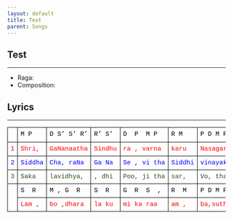 ```yaml
---
layout: default
title: Test
parent: Songs
---
```


## Test
---
- Raga: 
- Composition: 

## Lyrics
---

<table style="border-collapse: collapse; border: none;"><colgroup><col width="34"><col width="75"><col width="110"><col width="77"><col width="112"><col width="70"><col width="95"><col width="65"><col width="108"></colgroup><tbody><tr style="height: 0pt;"><td style="border-bottom: solid #000000 1pt; border-left: solid #000000 1pt; border-right: solid #000000 1pt; border-top: solid #000000 1pt; overflow-wrap: break-word; overflow: hidden; padding: 5pt 5pt 5pt 5pt; vertical-align: top;"><br></td><td style="border-bottom: solid #000000 1pt; border-left: solid #000000 1pt; border-right: solid #000000 1pt; border-top: solid #000000 1pt; overflow-wrap: break-word; overflow: hidden; padding: 5pt 5pt 5pt 5pt; vertical-align: top;"><p dir="ltr" style="line-height: 1.2; margin-bottom: 0pt; margin-top: 0pt;"><span style="background-color: transparent; color: black; font-family: 'Courier New'; font-size: 11pt; font-style: normal; font-variant: normal; font-weight: 400; text-decoration: none; vertical-align: baseline; white-space: pre-wrap; white-space: pre;">M P</span></p></td><td style="border-bottom: solid #000000 1pt; border-left: solid #000000 1pt; border-right: solid #000000 1pt; border-top: solid #000000 1pt; overflow-wrap: break-word; overflow: hidden; padding: 5pt 5pt 5pt 5pt; vertical-align: top;"><p dir="ltr" style="line-height: 1.2; margin-bottom: 0pt; margin-top: 0pt;"><span style="background-color: transparent; color: black; font-family: 'Courier New'; font-size: 11pt; font-style: normal; font-variant: normal; font-weight: 400; text-decoration: none; vertical-align: baseline; white-space: pre-wrap; white-space: pre;">D S’ S’ R’</span></p></td><td style="border-bottom: solid #000000 1pt; border-left: solid #000000 1pt; border-right: solid #000000 1pt; border-top: solid #000000 1pt; overflow-wrap: break-word; overflow: hidden; padding: 5pt 5pt 5pt 5pt; vertical-align: top;"><p dir="ltr" style="line-height: 1.2; margin-bottom: 0pt; margin-top: 0pt;"><span style="background-color: transparent; color: black; font-family: 'Courier New'; font-size: 11pt; font-style: normal; font-variant: normal; font-weight: 400; text-decoration: none; vertical-align: baseline; white-space: pre-wrap; white-space: pre;">R’ S’</span></p></td><td style="border-bottom: solid #000000 1pt; border-left: solid #000000 1pt; border-right: solid #000000 1pt; border-top: solid #000000 1pt; overflow-wrap: break-word; overflow: hidden; padding: 5pt 5pt 5pt 5pt; vertical-align: top;"><p dir="ltr" style="line-height: 1.2; margin-bottom: 0pt; margin-top: 0pt;"><span style="background-color: transparent; color: black; font-family: 'Courier New'; font-size: 11pt; font-style: normal; font-variant: normal; font-weight: 400; text-decoration: none; vertical-align: baseline; white-space: pre-wrap; white-space: pre;">D&nbsp; P&nbsp; M P</span></p></td><td style="border-bottom: solid #000000 1pt; border-left: solid #000000 1pt; border-right: solid #000000 1pt; border-top: solid #000000 1pt; overflow-wrap: break-word; overflow: hidden; padding: 5pt 5pt 5pt 5pt; vertical-align: top;"><p dir="ltr" style="line-height: 1.2; margin-bottom: 0pt; margin-top: 0pt;"><span style="background-color: transparent; color: black; font-family: 'Courier New'; font-size: 11pt; font-style: normal; font-variant: normal; font-weight: 400; text-decoration: none; vertical-align: baseline; white-space: pre-wrap; white-space: pre;">R M&nbsp;</span></p></td><td style="border-bottom: solid #000000 1pt; border-left: solid #000000 1pt; border-right: solid #000000 1pt; border-top: solid #000000 1pt; overflow-wrap: break-word; overflow: hidden; padding: 5pt 5pt 5pt 5pt; vertical-align: top;"><p dir="ltr" style="line-height: 1.2; margin-bottom: 0pt; margin-top: 0pt;"><span style="background-color: transparent; color: black; font-family: 'Courier New'; font-size: 11pt; font-style: normal; font-variant: normal; font-weight: 400; text-decoration: none; vertical-align: baseline; white-space: pre-wrap; white-space: pre;">P D M P&nbsp;</span></p></td><td style="border-bottom: solid #000000 1pt; border-left: solid #000000 1pt; border-right: solid #000000 1pt; border-top: solid #000000 1pt; overflow-wrap: break-word; overflow: hidden; padding: 5pt 5pt 5pt 5pt; vertical-align: top;"><p dir="ltr" style="line-height: 1.2; margin-bottom: 0pt; margin-top: 0pt;"><span style="background-color: transparent; color: black; font-family: 'Courier New'; font-size: 11pt; font-style: normal; font-variant: normal; font-weight: 400; text-decoration: none; vertical-align: baseline; white-space: pre-wrap; white-space: pre;">D P&nbsp;</span></p></td><td style="border-bottom: solid #000000 1pt; border-left: solid #000000 1pt; border-right: solid #000000 1pt; border-top: solid #000000 1pt; overflow-wrap: break-word; overflow: hidden; padding: 5pt 5pt 5pt 5pt; vertical-align: top;"><p dir="ltr" style="line-height: 1.2; margin-bottom: 0pt; margin-top: 0pt;"><span style="background-color: transparent; color: black; font-family: 'Courier New'; font-size: 11pt; font-style: normal; font-variant: normal; font-weight: 400; text-decoration: none; vertical-align: baseline; white-space: pre-wrap; white-space: pre;">M G R S</span></p></td></tr><tr style="height: 0pt;"><td style="border-bottom: solid #000000 1pt; border-left: solid #000000 1pt; border-right: solid #000000 1pt; border-top: solid #000000 1pt; overflow-wrap: break-word; overflow: hidden; padding: 5pt 5pt 5pt 5pt; vertical-align: top;"><p dir="ltr" style="line-height: 1.2; margin-bottom: 0pt; margin-top: 0pt;"><span style="background-color: transparent; color: red; font-family: 'Courier New'; font-size: 11pt; font-style: normal; font-variant: normal; font-weight: 400; text-decoration: none; vertical-align: baseline; white-space: pre-wrap; white-space: pre;">1</span></p></td><td style="border-bottom: solid #000000 1pt; border-left: solid #000000 1pt; border-right: solid #000000 1pt; border-top: solid #000000 1pt; overflow-wrap: break-word; overflow: hidden; padding: 5pt 5pt 5pt 5pt; vertical-align: top;"><p dir="ltr" style="line-height: 1.2; margin-bottom: 0pt; margin-top: 0pt;"><span style="background-color: transparent; color: red; font-family: 'Courier New'; font-size: 11pt; font-style: normal; font-variant: normal; font-weight: 400; text-decoration: none; vertical-align: baseline; white-space: pre-wrap; white-space: pre;">Shri,</span></p></td><td style="border-bottom: solid #000000 1pt; border-left: solid #000000 1pt; border-right: solid #000000 1pt; border-top: solid #000000 1pt; overflow-wrap: break-word; overflow: hidden; padding: 5pt 5pt 5pt 5pt; vertical-align: top;"><p dir="ltr" style="line-height: 1.2; margin-bottom: 0pt; margin-top: 0pt;"><span style="background-color: transparent; color: red; font-family: 'Courier New'; font-size: 11pt; font-style: normal; font-variant: normal; font-weight: 400; text-decoration: none; vertical-align: baseline; white-space: pre-wrap; white-space: pre;">GaNanaatha</span></p></td><td style="border-bottom: solid #000000 1pt; border-left: solid #000000 1pt; border-right: solid #000000 1pt; border-top: solid #000000 1pt; overflow-wrap: break-word; overflow: hidden; padding: 5pt 5pt 5pt 5pt; vertical-align: top;"><p dir="ltr" style="line-height: 1.2; margin-bottom: 0pt; margin-top: 0pt;"><span style="background-color: transparent; color: red; font-family: 'Courier New'; font-size: 11pt; font-style: normal; font-variant: normal; font-weight: 400; text-decoration: none; vertical-align: baseline; white-space: pre-wrap; white-space: pre;">Sindhu</span></p></td><td style="border-bottom: solid #000000 1pt; border-left: solid #000000 1pt; border-right: solid #000000 1pt; border-top: solid #000000 1pt; overflow-wrap: break-word; overflow: hidden; padding: 5pt 5pt 5pt 5pt; vertical-align: top;"><p dir="ltr" style="line-height: 1.2; margin-bottom: 0pt; margin-top: 0pt;"><span style="background-color: transparent; color: red; font-family: 'Courier New'; font-size: 11pt; font-style: normal; font-variant: normal; font-weight: 400; text-decoration: none; vertical-align: baseline; white-space: pre-wrap; white-space: pre;">ra , varna</span></p></td><td style="border-bottom: solid #000000 1pt; border-left: solid #000000 1pt; border-right: solid #000000 1pt; border-top: solid #000000 1pt; overflow-wrap: break-word; overflow: hidden; padding: 5pt 5pt 5pt 5pt; vertical-align: top;"><p dir="ltr" style="line-height: 1.2; margin-bottom: 0pt; margin-top: 0pt;"><span style="background-color: transparent; color: red; font-family: 'Courier New'; font-size: 11pt; font-style: normal; font-variant: normal; font-weight: 400; text-decoration: none; vertical-align: baseline; white-space: pre-wrap; white-space: pre;">karu</span></p></td><td style="border-bottom: solid #000000 1pt; border-left: solid #000000 1pt; border-right: solid #000000 1pt; border-top: solid #000000 1pt; overflow-wrap: break-word; overflow: hidden; padding: 5pt 5pt 5pt 5pt; vertical-align: top;"><p dir="ltr" style="line-height: 1.2; margin-bottom: 0pt; margin-top: 0pt;"><span style="background-color: transparent; color: red; font-family: 'Courier New'; font-size: 11pt; font-style: normal; font-variant: normal; font-weight: 400; text-decoration: none; vertical-align: baseline; white-space: pre-wrap; white-space: pre;">Nasagara</span></p></td><td style="border-bottom: solid #000000 1pt; border-left: solid #000000 1pt; border-right: solid #000000 1pt; border-top: solid #000000 1pt; overflow-wrap: break-word; overflow: hidden; padding: 5pt 5pt 5pt 5pt; vertical-align: top;"><p dir="ltr" style="line-height: 1.2; margin-bottom: 0pt; margin-top: 0pt;"><span style="background-color: transparent; color: red; font-family: 'Courier New'; font-size: 11pt; font-style: normal; font-variant: normal; font-weight: 400; text-decoration: none; vertical-align: baseline; white-space: pre-wrap; white-space: pre;">kari</span></p></td><td style="border-bottom: solid #000000 1pt; border-left: solid #000000 1pt; border-right: solid #000000 1pt; border-top: solid #000000 1pt; overflow-wrap: break-word; overflow: hidden; padding: 5pt 5pt 5pt 5pt; vertical-align: top;"><p dir="ltr" style="line-height: 1.2; margin-bottom: 0pt; margin-top: 0pt;"><span style="background-color: transparent; color: red; font-family: 'Courier New'; font-size: 11pt; font-style: normal; font-variant: normal; font-weight: 400; text-decoration: none; vertical-align: baseline; white-space: pre-wrap; white-space: pre;">vadana,</span></p></td></tr><tr style="height: 0pt;"><td style="border-bottom: solid #000000 1pt; border-left: solid #000000 1pt; border-right: solid #000000 1pt; border-top: solid #000000 1pt; overflow-wrap: break-word; overflow: hidden; padding: 5pt 5pt 5pt 5pt; vertical-align: top;"><p dir="ltr" style="line-height: 1.2; margin-bottom: 0pt; margin-top: 0pt;"><span style="background-color: transparent; color: blue; font-family: 'Courier New'; font-size: 11pt; font-style: normal; font-variant: normal; font-weight: 400; text-decoration: none; vertical-align: baseline; white-space: pre-wrap; white-space: pre;">2</span></p></td><td style="border-bottom: solid #000000 1pt; border-left: solid #000000 1pt; border-right: solid #000000 1pt; border-top: solid #000000 1pt; overflow-wrap: break-word; overflow: hidden; padding: 5pt 5pt 5pt 5pt; vertical-align: top;"><p dir="ltr" style="line-height: 1.2; margin-bottom: 0pt; margin-top: 0pt;"><span style="background-color: transparent; color: blue; font-family: 'Courier New'; font-size: 11pt; font-style: normal; font-variant: normal; font-weight: 400; text-decoration: none; vertical-align: baseline; white-space: pre-wrap; white-space: pre;">Siddha</span></p></td><td style="border-bottom: solid #000000 1pt; border-left: solid #000000 1pt; border-right: solid #000000 1pt; border-top: solid #000000 1pt; overflow-wrap: break-word; overflow: hidden; padding: 5pt 5pt 5pt 5pt; vertical-align: top;"><p dir="ltr" style="line-height: 1.2; margin-bottom: 0pt; margin-top: 0pt;"><span style="background-color: transparent; color: blue; font-family: 'Courier New'; font-size: 11pt; font-style: normal; font-variant: normal; font-weight: 400; text-decoration: none; vertical-align: baseline; white-space: pre-wrap; white-space: pre;">Cha, raNa</span></p></td><td style="border-bottom: solid #000000 1pt; border-left: solid #000000 1pt; border-right: solid #000000 1pt; border-top: solid #000000 1pt; overflow-wrap: break-word; overflow: hidden; padding: 5pt 5pt 5pt 5pt; vertical-align: top;"><p dir="ltr" style="line-height: 1.2; margin-bottom: 0pt; margin-top: 0pt;"><span style="background-color: transparent; color: blue; font-family: 'Courier New'; font-size: 11pt; font-style: normal; font-variant: normal; font-weight: 400; text-decoration: none; vertical-align: baseline; white-space: pre-wrap; white-space: pre;">Ga Na</span></p></td><td style="border-bottom: solid #000000 1pt; border-left: solid #000000 1pt; border-right: solid #000000 1pt; border-top: solid #000000 1pt; overflow-wrap: break-word; overflow: hidden; padding: 5pt 5pt 5pt 5pt; vertical-align: top;"><p dir="ltr" style="line-height: 1.2; margin-bottom: 0pt; margin-top: 0pt;"><span style="background-color: transparent; color: blue; font-family: 'Courier New'; font-size: 11pt; font-style: normal; font-variant: normal; font-weight: 400; text-decoration: none; vertical-align: baseline; white-space: pre-wrap; white-space: pre;">Se , vi tha</span></p></td><td style="border-bottom: solid #000000 1pt; border-left: solid #000000 1pt; border-right: solid #000000 1pt; border-top: solid #000000 1pt; overflow-wrap: break-word; overflow: hidden; padding: 5pt 5pt 5pt 5pt; vertical-align: top;"><p dir="ltr" style="line-height: 1.2; margin-bottom: 0pt; margin-top: 0pt;"><span style="background-color: transparent; color: blue; font-family: 'Courier New'; font-size: 11pt; font-style: normal; font-variant: normal; font-weight: 400; text-decoration: none; vertical-align: baseline; white-space: pre-wrap; white-space: pre;">Siddhi</span></p></td><td style="border-bottom: solid #000000 1pt; border-left: solid #000000 1pt; border-right: solid #000000 1pt; border-top: solid #000000 1pt; overflow-wrap: break-word; overflow: hidden; padding: 5pt 5pt 5pt 5pt; vertical-align: top;"><p dir="ltr" style="line-height: 1.2; margin-bottom: 0pt; margin-top: 0pt;"><span style="background-color: transparent; color: blue; font-family: 'Courier New'; font-size: 11pt; font-style: normal; font-variant: normal; font-weight: 400; text-decoration: none; vertical-align: baseline; white-space: pre-wrap; white-space: pre;">vinayaka</span></p></td><td style="border-bottom: solid #000000 1pt; border-left: solid #000000 1pt; border-right: solid #000000 1pt; border-top: solid #000000 1pt; overflow-wrap: break-word; overflow: hidden; padding: 5pt 5pt 5pt 5pt; vertical-align: top;"><p dir="ltr" style="line-height: 1.2; margin-bottom: 0pt; margin-top: 0pt;"><span style="background-color: transparent; color: blue; font-family: 'Courier New'; font-size: 11pt; font-style: normal; font-variant: normal; font-weight: 400; text-decoration: none; vertical-align: baseline; white-space: pre-wrap; white-space: pre;">the,</span></p></td><td style="border-bottom: solid #000000 1pt; border-left: solid #000000 1pt; border-right: solid #000000 1pt; border-top: solid #000000 1pt; overflow-wrap: break-word; overflow: hidden; padding: 5pt 5pt 5pt 5pt; vertical-align: top;"><p dir="ltr" style="line-height: 1.2; margin-bottom: 0pt; margin-top: 0pt;"><span style="background-color: transparent; color: blue; font-family: 'Courier New'; font-size: 11pt; font-style: normal; font-variant: normal; font-weight: 400; text-decoration: none; vertical-align: baseline; white-space: pre-wrap; white-space: pre;">namonamo</span></p></td></tr><tr style="height: 0pt;"><td style="border-bottom: solid #000000 1pt; border-left: solid #000000 1pt; border-right: solid #000000 1pt; border-top: solid #000000 1pt; overflow-wrap: break-word; overflow: hidden; padding: 5pt 5pt 5pt 5pt; vertical-align: top;"><p dir="ltr" style="line-height: 1.2; margin-bottom: 0pt; margin-top: 0pt;"><span style="background-color: transparent; color: #274e13; font-family: 'Courier New'; font-size: 11pt; font-style: normal; font-variant: normal; font-weight: 400; text-decoration: none; vertical-align: baseline; white-space: pre-wrap; white-space: pre;">3</span></p></td><td style="border-bottom: solid #000000 1pt; border-left: solid #000000 1pt; border-right: solid #000000 1pt; border-top: solid #000000 1pt; overflow-wrap: break-word; overflow: hidden; padding: 5pt 5pt 5pt 5pt; vertical-align: top;"><p dir="ltr" style="line-height: 1.2; margin-bottom: 0pt; margin-top: 0pt;"><span style="background-color: transparent; color: #274e13; font-family: 'Courier New'; font-size: 11pt; font-style: normal; font-variant: normal; font-weight: 400; text-decoration: none; vertical-align: baseline; white-space: pre-wrap; white-space: pre;">Saka</span></p></td><td style="border-bottom: solid #000000 1pt; border-left: solid #000000 1pt; border-right: solid #000000 1pt; border-top: solid #000000 1pt; overflow-wrap: break-word; overflow: hidden; padding: 5pt 5pt 5pt 5pt; vertical-align: top;"><p dir="ltr" style="line-height: 1.2; margin-bottom: 0pt; margin-top: 0pt;"><span style="background-color: transparent; color: #274e13; font-family: 'Courier New'; font-size: 11pt; font-style: normal; font-variant: normal; font-weight: 400; text-decoration: none; vertical-align: baseline; white-space: pre-wrap; white-space: pre;">lavidhya,</span></p></td><td style="border-bottom: solid #000000 1pt; border-left: solid #000000 1pt; border-right: solid #000000 1pt; border-top: solid #000000 1pt; overflow-wrap: break-word; overflow: hidden; padding: 5pt 5pt 5pt 5pt; vertical-align: top;"><p dir="ltr" style="line-height: 1.2; margin-bottom: 0pt; margin-top: 0pt;"><span style="background-color: transparent; color: #274e13; font-family: 'Courier New'; font-size: 11pt; font-style: normal; font-variant: normal; font-weight: 400; text-decoration: none; vertical-align: baseline; white-space: pre-wrap; white-space: pre;">, dhi</span></p></td><td style="border-bottom: solid #000000 1pt; border-left: solid #000000 1pt; border-right: solid #000000 1pt; border-top: solid #000000 1pt; overflow-wrap: break-word; overflow: hidden; padding: 5pt 5pt 5pt 5pt; vertical-align: top;"><p dir="ltr" style="line-height: 1.2; margin-bottom: 0pt; margin-top: 0pt;"><span style="background-color: transparent; color: #274e13; font-family: 'Courier New'; font-size: 11pt; font-style: normal; font-variant: normal; font-weight: 400; text-decoration: none; vertical-align: baseline; white-space: pre-wrap; white-space: pre;">Poo, ji tha</span></p></td><td style="border-bottom: solid #000000 1pt; border-left: solid #000000 1pt; border-right: solid #000000 1pt; border-top: solid #000000 1pt; overflow-wrap: break-word; overflow: hidden; padding: 5pt 5pt 5pt 5pt; vertical-align: top;"><p dir="ltr" style="line-height: 1.2; margin-bottom: 0pt; margin-top: 0pt;"><span style="background-color: transparent; color: #274e13; font-family: 'Courier New'; font-size: 11pt; font-style: normal; font-variant: normal; font-weight: 400; text-decoration: none; vertical-align: baseline; white-space: pre-wrap; white-space: pre;">sar,</span></p></td><td style="border-bottom: solid #000000 1pt; border-left: solid #000000 1pt; border-right: solid #000000 1pt; border-top: solid #000000 1pt; overflow-wrap: break-word; overflow: hidden; padding: 5pt 5pt 5pt 5pt; vertical-align: top;"><p dir="ltr" style="line-height: 1.2; margin-bottom: 0pt; margin-top: 0pt;"><span style="background-color: transparent; color: #274e13; font-family: 'Courier New'; font-size: 11pt; font-style: normal; font-variant: normal; font-weight: 400; text-decoration: none; vertical-align: baseline; white-space: pre-wrap; white-space: pre;">Vo, thama</span></p></td><td style="border-bottom: solid #000000 1pt; border-left: solid #000000 1pt; border-right: solid #000000 1pt; border-top: solid #000000 1pt; overflow-wrap: break-word; overflow: hidden; padding: 5pt 5pt 5pt 5pt; vertical-align: top;"><p dir="ltr" style="line-height: 1.2; margin-bottom: 0pt; margin-top: 0pt;"><span style="background-color: transparent; color: #274e13; font-family: 'Courier New'; font-size: 11pt; font-style: normal; font-variant: normal; font-weight: 400; text-decoration: none; vertical-align: baseline; white-space: pre-wrap; white-space: pre;">the,</span></p></td><td style="border-bottom: solid #000000 1pt; border-left: solid #000000 1pt; border-right: solid #000000 1pt; border-top: solid #000000 1pt; overflow-wrap: break-word; overflow: hidden; padding: 5pt 5pt 5pt 5pt; vertical-align: top;"><p dir="ltr" style="line-height: 1.2; margin-bottom: 0pt; margin-top: 0pt;"><span style="background-color: transparent; color: #274e13; font-family: 'Courier New'; font-size: 11pt; font-style: normal; font-variant: normal; font-weight: 400; text-decoration: none; vertical-align: baseline; white-space: pre-wrap; white-space: pre;">namonamo</span></p></td></tr><tr style="height: 21pt;"><td rowspan="2" style="border-bottom: solid #000000 1pt; border-left: solid #000000 1pt; border-right: solid #000000 1pt; border-top: solid #000000 1pt; overflow-wrap: break-word; overflow: hidden; padding: 5pt 5pt 5pt 5pt; vertical-align: top;"><br></td><td style="border-bottom: solid #000000 1pt; border-left: solid #000000 1pt; border-right: solid #000000 1pt; border-top: solid #000000 1pt; overflow-wrap: break-word; overflow: hidden; padding: 5pt 5pt 5pt 5pt; vertical-align: top;"><p dir="ltr" style="line-height: 1.2; margin-bottom: 0pt; margin-top: 0pt;"><span style="background-color: transparent; color: black; font-family: 'Courier New'; font-size: 11pt; font-style: normal; font-variant: normal; font-weight: 400; text-decoration: none; vertical-align: baseline; white-space: pre-wrap; white-space: pre;">S&nbsp; R</span></p></td><td style="border-bottom: solid #000000 1pt; border-left: solid #000000 1pt; border-right: solid #000000 1pt; border-top: solid #000000 1pt; overflow-wrap: break-word; overflow: hidden; padding: 5pt 5pt 5pt 5pt; vertical-align: top;"><p dir="ltr" style="line-height: 1.2; margin-bottom: 0pt; margin-top: 0pt;"><span style="background-color: transparent; color: black; font-family: 'Courier New'; font-size: 11pt; font-style: normal; font-variant: normal; font-weight: 400; text-decoration: none; vertical-align: baseline; white-space: pre-wrap; white-space: pre;">M , G&nbsp; R</span></p></td><td style="border-bottom: solid #000000 1pt; border-left: solid #000000 1pt; border-right: solid #000000 1pt; border-top: solid #000000 1pt; overflow-wrap: break-word; overflow: hidden; padding: 5pt 5pt 5pt 5pt; vertical-align: top;"><p dir="ltr" style="line-height: 1.2; margin-bottom: 0pt; margin-top: 0pt;"><span style="background-color: transparent; color: black; font-family: 'Courier New'; font-size: 11pt; font-style: normal; font-variant: normal; font-weight: 400; text-decoration: none; vertical-align: baseline; white-space: pre-wrap; white-space: pre;">S&nbsp; R</span></p></td><td style="border-bottom: solid #000000 1pt; border-left: solid #000000 1pt; border-right: solid #000000 1pt; border-top: solid #000000 1pt; overflow-wrap: break-word; overflow: hidden; padding: 5pt 5pt 5pt 5pt; vertical-align: top;"><p dir="ltr" style="line-height: 1.2; margin-bottom: 0pt; margin-top: 0pt;"><span style="background-color: transparent; color: black; font-family: 'Courier New'; font-size: 11pt; font-style: normal; font-variant: normal; font-weight: 400; text-decoration: none; vertical-align: baseline; white-space: pre-wrap; white-space: pre;">G&nbsp; R&nbsp; S&nbsp; ,</span></p></td><td style="border-bottom: solid #000000 1pt; border-left: solid #000000 1pt; border-right: solid #000000 1pt; border-top: solid #000000 1pt; overflow-wrap: break-word; overflow: hidden; padding: 5pt 5pt 5pt 5pt; vertical-align: top;"><p dir="ltr" style="line-height: 1.2; margin-bottom: 0pt; margin-top: 0pt;"><span style="background-color: transparent; color: black; font-family: 'Courier New'; font-size: 11pt; font-style: normal; font-variant: normal; font-weight: 400; text-decoration: none; vertical-align: baseline; white-space: pre-wrap; white-space: pre;">R&nbsp; M&nbsp;</span></p></td><td style="border-bottom: solid #000000 1pt; border-left: solid #000000 1pt; border-right: solid #000000 1pt; border-top: solid #000000 1pt; overflow-wrap: break-word; overflow: hidden; padding: 5pt 5pt 5pt 5pt; vertical-align: top;"><p dir="ltr" style="line-height: 1.2; margin-bottom: 0pt; margin-top: 0pt;"><span style="background-color: transparent; color: black; font-family: 'Courier New'; font-size: 11pt; font-style: normal; font-variant: normal; font-weight: 400; text-decoration: none; vertical-align: baseline; white-space: pre-wrap; white-space: pre;">P D M P</span></p></td><td style="border-bottom: solid #000000 1pt; border-left: solid #000000 1pt; border-right: solid #000000 1pt; border-top: solid #000000 1pt; overflow-wrap: break-word; overflow: hidden; padding: 5pt 5pt 5pt 5pt; vertical-align: top;"><p dir="ltr" style="line-height: 1.2; margin-bottom: 0pt; margin-top: 0pt;"><span style="background-color: transparent; color: black; font-family: 'Courier New'; font-size: 11pt; font-style: normal; font-variant: normal; font-weight: 400; text-decoration: none; vertical-align: baseline; white-space: pre-wrap; white-space: pre;">D&nbsp; P</span></p></td><td style="border-bottom: solid #000000 1pt; border-left: solid #000000 1pt; border-right: solid #000000 1pt; border-top: solid #000000 1pt; overflow-wrap: break-word; overflow: hidden; padding: 5pt 5pt 5pt 5pt; vertical-align: top;"><p dir="ltr" style="line-height: 1.2; margin-bottom: 0pt; margin-top: 0pt;"><span style="background-color: transparent; color: black; font-family: 'Courier New'; font-size: 11pt; font-style: normal; font-variant: normal; font-weight: 400; text-decoration: none; vertical-align: baseline; white-space: pre-wrap; white-space: pre;">M G R S</span></p></td></tr><tr style="height: 21pt;"><td style="border-bottom: solid #000000 1pt; border-left: solid #000000 1pt; border-right: solid #000000 1pt; border-top: solid #000000 1pt; overflow-wrap: break-word; overflow: hidden; padding: 5pt 5pt 5pt 5pt; vertical-align: top;"><p dir="ltr" style="line-height: 1.2; margin-bottom: 0pt; margin-top: 0pt;"><span style="background-color: transparent; color: red; font-family: 'Courier New'; font-size: 11pt; font-style: normal; font-variant: normal; font-weight: 400; text-decoration: none; vertical-align: baseline; white-space: pre-wrap; white-space: pre;">Lam ,</span></p></td><td style="border-bottom: solid #000000 1pt; border-left: solid #000000 1pt; border-right: solid #000000 1pt; border-top: solid #000000 1pt; overflow-wrap: break-word; overflow: hidden; padding: 5pt 5pt 5pt 5pt; vertical-align: top;"><p dir="ltr" style="line-height: 1.2; margin-bottom: 0pt; margin-top: 0pt;"><span style="background-color: transparent; color: red; font-family: 'Courier New'; font-size: 11pt; font-style: normal; font-variant: normal; font-weight: 400; text-decoration: none; vertical-align: baseline; white-space: pre-wrap; white-space: pre;">bo ,dhara</span></p></td><td style="border-bottom: solid #000000 1pt; border-left: solid #000000 1pt; border-right: solid #000000 1pt; border-top: solid #000000 1pt; overflow-wrap: break-word; overflow: hidden; padding: 5pt 5pt 5pt 5pt; vertical-align: top;"><p dir="ltr" style="line-height: 1.2; margin-bottom: 0pt; margin-top: 0pt;"><span style="background-color: transparent; color: red; font-family: 'Courier New'; font-size: 11pt; font-style: normal; font-variant: normal; font-weight: 400; text-decoration: none; vertical-align: baseline; white-space: pre-wrap; white-space: pre;">la ku</span></p></td><td style="border-bottom: solid #000000 1pt; border-left: solid #000000 1pt; border-right: solid #000000 1pt; border-top: solid #000000 1pt; overflow-wrap: break-word; overflow: hidden; padding: 5pt 5pt 5pt 5pt; vertical-align: top;"><p dir="ltr" style="line-height: 1.2; margin-bottom: 0pt; margin-top: 0pt;"><span style="background-color: transparent; color: red; font-family: 'Courier New'; font-size: 11pt; font-style: normal; font-variant: normal; font-weight: 400; text-decoration: none; vertical-align: baseline; white-space: pre-wrap; white-space: pre;">mi ka raa</span></p></td><td style="border-bottom: solid #000000 1pt; border-left: solid #000000 1pt; border-right: solid #000000 1pt; border-top: solid #000000 1pt; overflow-wrap: break-word; overflow: hidden; padding: 5pt 5pt 5pt 5pt; vertical-align: top;"><p dir="ltr" style="line-height: 1.2; margin-bottom: 0pt; margin-top: 0pt;"><span style="background-color: transparent; color: red; font-family: 'Courier New'; font-size: 11pt; font-style: normal; font-variant: normal; font-weight: 400; text-decoration: none; vertical-align: baseline; white-space: pre-wrap; white-space: pre;">am ,</span></p></td><td style="border-bottom: solid #000000 1pt; border-left: solid #000000 1pt; border-right: solid #000000 1pt; border-top: solid #000000 1pt; overflow-wrap: break-word; overflow: hidden; padding: 5pt 5pt 5pt 5pt; vertical-align: top;"><p dir="ltr" style="line-height: 1.2; margin-bottom: 0pt; margin-top: 0pt;"><span style="background-color: transparent; color: red; font-family: 'Courier New'; font-size: 11pt; font-style: normal; font-variant: normal; font-weight: 400; text-decoration: none; vertical-align: baseline; white-space: pre-wrap; white-space: pre;">ba,sutha</span></p></td><td style="border-bottom: solid #000000 1pt; border-left: solid #000000 1pt; border-right: solid #000000 1pt; border-top: solid #000000 1pt; overflow-wrap: break-word; overflow: hidden; padding: 5pt 5pt 5pt 5pt; vertical-align: top;"><p dir="ltr" style="line-height: 1.2; margin-bottom: 0pt; margin-top: 0pt;"><span style="background-color: transparent; color: red; font-family: 'Courier New'; font-size: 11pt; font-style: normal; font-variant: normal; font-weight: 400; text-decoration: none; vertical-align: baseline; white-space: pre-wrap; white-space: pre;">a&nbsp; ma</span></p></td><td style="border-bottom: solid #000000 1pt; border-left: solid #000000 1pt; border-right: solid #000000 1pt; border-top: solid #000000 1pt; overflow-wrap: break-word; overflow: hidden; padding: 5pt 5pt 5pt 5pt; vertical-align: top;"><p dir="ltr" style="line-height: 1.2; margin-bottom: 0pt; margin-top: 0pt;"><span style="background-color: transparent; color: red; font-family: 'Courier New'; font-size: 11pt; font-style: normal; font-variant: normal; font-weight: 400; text-decoration: none; vertical-align: baseline; white-space: pre-wrap; white-space: pre;">ravinutha</span></p></td></tr></tbody></table>